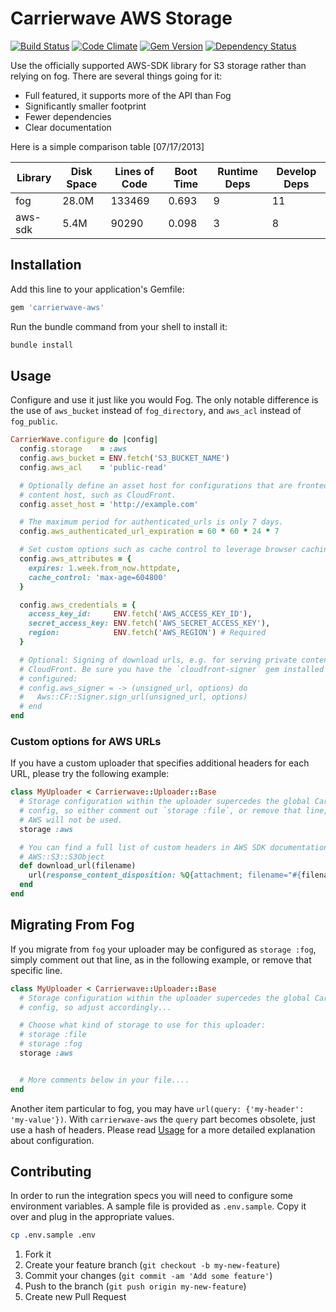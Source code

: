 # Carrierwave AWS Storage

[![Build Status](https://travis-ci.org/sorentwo/carrierwave-aws.svg?branch=master)](https://travis-ci.org/sorentwo/carrierwave-aws)
[![Code Climate](https://codeclimate.com/github/sorentwo/carrierwave-aws.svg)](https://codeclimate.com/github/sorentwo/carrierwave-aws)
[![Gem Version](https://badge.fury.io/rb/carrierwave-aws.svg)](http://badge.fury.io/rb/carrierwave-aws)
[![Dependency Status](https://gemnasium.com/sorentwo/carrierwave-aws.svg)](https://gemnasium.com/sorentwo/carrierwave-aws)

Use the officially supported AWS-SDK library for S3 storage rather than relying
on fog. There are several things going for it:

* Full featured, it supports more of the API than Fog
* Significantly smaller footprint
* Fewer dependencies
* Clear documentation

Here is a simple comparison table [07/17/2013]

| Library | Disk Space | Lines of Code | Boot Time | Runtime Deps | Develop Deps |
| ------- | ---------- | ------------- | --------- | ------------ | ------------ |
| fog     | 28.0M      | 133469        | 0.693     | 9            | 11           |
| aws-sdk | 5.4M       |  90290        | 0.098     | 3            | 8            |

## Installation

Add this line to your application's Gemfile:

```ruby
gem 'carrierwave-aws'
```

Run the bundle command from your shell to install it:
```bash
bundle install
```

## Usage

Configure and use it just like you would Fog. The only notable difference is
the use of `aws_bucket` instead of `fog_directory`, and `aws_acl` instead of
`fog_public`.

```ruby
CarrierWave.configure do |config|
  config.storage    = :aws
  config.aws_bucket = ENV.fetch('S3_BUCKET_NAME')
  config.aws_acl    = 'public-read'

  # Optionally define an asset host for configurations that are fronted by a
  # content host, such as CloudFront.
  config.asset_host = 'http://example.com'

  # The maximum period for authenticated_urls is only 7 days.
  config.aws_authenticated_url_expiration = 60 * 60 * 24 * 7

  # Set custom options such as cache control to leverage browser caching
  config.aws_attributes = {
    expires: 1.week.from_now.httpdate,
    cache_control: 'max-age=604800'
  }

  config.aws_credentials = {
    access_key_id:     ENV.fetch('AWS_ACCESS_KEY_ID'),
    secret_access_key: ENV.fetch('AWS_SECRET_ACCESS_KEY'),
    region:            ENV.fetch('AWS_REGION') # Required
  }

  # Optional: Signing of download urls, e.g. for serving private content through
  # CloudFront. Be sure you have the `cloudfront-signer` gem installed and
  # configured:
  # config.aws_signer = -> (unsigned_url, options) do
  #   Aws::CF::Signer.sign_url(unsigned_url, options)
  # end
end
```

### Custom options for AWS URLs

If you have a custom uploader that specifies additional headers for each URL,
please try the following example:

```ruby
class MyUploader < Carrierwave::Uploader::Base
  # Storage configuration within the uploader supercedes the global CarrierWave
  # config, so either comment out `storage :file`, or remove that line, otherwise
  # AWS will not be used.
  storage :aws

  # You can find a full list of custom headers in AWS SDK documentation on
  # AWS::S3::S3Object
  def download_url(filename)
    url(response_content_disposition: %Q{attachment; filename="#{filename}"})
  end
end
```


## Migrating From Fog

If you migrate from `fog` your uploader may be configured as `storage :fog`,
simply comment out that line, as in the following example, or remove that
specific line.

```ruby
class MyUploader < Carrierwave::Uploader::Base
  # Storage configuration within the uploader supercedes the global CarrierWave
  # config, so adjust accordingly...

  # Choose what kind of storage to use for this uploader:
  # storage :file
  # storage :fog
  storage :aws


  # More comments below in your file....
end
```

Another item particular to fog, you may have `url(query: {'my-header': 'my-value'})`.
With `carrierwave-aws` the `query` part becomes obsolete, just use a hash of
headers. Please read [Usage](#Usage) for a more detailed explanation about
configuration.

## Contributing

In order to run the integration specs you will need to configure some
environment variables. A sample file is provided as `.env.sample`. Copy it over
and plug in the appropriate values.

```bash
cp .env.sample .env
```

1. Fork it
2. Create your feature branch (`git checkout -b my-new-feature`)
3. Commit your changes (`git commit -am 'Add some feature'`)
4. Push to the branch (`git push origin my-new-feature`)
5. Create new Pull Request
